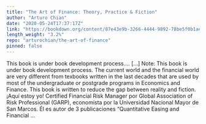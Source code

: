 ```yaml
---
title: "The Art of Finance: Theory, Practice & Fiction"
author: "Arturo Chian"
date: "2020-05-24T17:37:17Z"
link: "https://bookdown.org/content/87e43e9b-3266-4444-9892-78be5f0b1ae3/"
length_weight: "3.2%"
repo: "arturochian/the-art-of-finance"
pinned: false
---
```


This book is under book development process…. [...] Note: This book is under book development process. The current world and the financial world are very different from texbooks written in the last decades that are used by most of the undergraduate or postgrade programs in Economics and Finance. This book is written to reduce the gap between reality and fiction. ¡Aquí estoy yo! Certified Financial Risk Manager por Global Association of Risk Professional (GARP), economista por la Universidad Nacional Mayor de San Marcos. Él es autor de 3 publicaciones “Quantitative Easing and Financial ...
